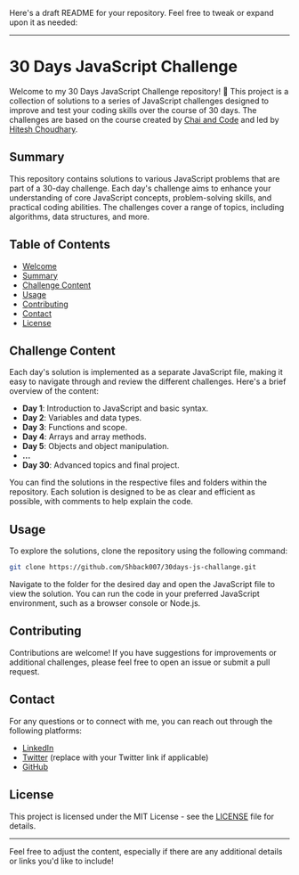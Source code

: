 Here's a draft README for your repository. Feel free to tweak or expand upon it as needed:

---

# 30 Days JavaScript Challenge

Welcome to my 30 Days JavaScript Challenge repository! 🎉 This project is a collection of solutions to a series of JavaScript challenges designed to improve and test your coding skills over the course of 30 days. The challenges are based on the course created by [Chai and Code](https://courses.chaicode.com/learn/home/30-days-of-Javascript-challenge/30-days-javascript-challenge/section/515627/lesson/3197429) and led by [Hitesh Choudhary](https://github.com/hiteshchoudhary).

## Summary

This repository contains solutions to various JavaScript problems that are part of a 30-day challenge. Each day's challenge aims to enhance your understanding of core JavaScript concepts, problem-solving skills, and practical coding abilities. The challenges cover a range of topics, including algorithms, data structures, and more.

## Table of Contents

- [Welcome](#welcome)
- [Summary](#summary)
- [Challenge Content](#challenge-content)
- [Usage](#usage)
- [Contributing](#contributing)
- [Contact](#contact)
- [License](#license)

## Challenge Content

Each day's solution is implemented as a separate JavaScript file, making it easy to navigate through and review the different challenges. Here's a brief overview of the content:

- **Day 1**: Introduction to JavaScript and basic syntax.
- **Day 2**: Variables and data types.
- **Day 3**: Functions and scope.
- **Day 4**: Arrays and array methods.
- **Day 5**: Objects and object manipulation.
- **...**
- **Day 30**: Advanced topics and final project.

You can find the solutions in the respective files and folders within the repository. Each solution is designed to be as clear and efficient as possible, with comments to help explain the code.

## Usage

To explore the solutions, clone the repository using the following command:

```bash
git clone https://github.com/Shback007/30days-js-challange.git
```

Navigate to the folder for the desired day and open the JavaScript file to view the solution. You can run the code in your preferred JavaScript environment, such as a browser console or Node.js.

## Contributing

Contributions are welcome! If you have suggestions for improvements or additional challenges, please feel free to open an issue or submit a pull request.

## Contact

For any questions or to connect with me, you can reach out through the following platforms:

- [LinkedIn](https://www.linkedin.com/in/sagnik-hore-33a8292a6/)
- [Twitter](#) (replace with your Twitter link if applicable)
- [GitHub](https://github.com/Shback007)

## License

This project is licensed under the MIT License - see the [LICENSE](LICENSE) file for details.

---

Feel free to adjust the content, especially if there are any additional details or links you'd like to include!